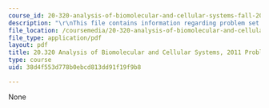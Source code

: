 ```yaml
---
course_id: 20-320-analysis-of-biomolecular-and-cellular-systems-fall-2012
description: "\r\nThis file contains information regarding problem set 1."
file_location: /coursemedia/20-320-analysis-of-biomolecular-and-cellular-systems-fall-2012/38d4f553d778b0ebcd813dd91f19f9b8_MIT20_320F12_2011_PS1.pdf
file_type: application/pdf
layout: pdf
title: 20.320 Analysis of Biomolecular and Cellular Systems, 2011 Problem Set 1
type: course
uid: 38d4f553d778b0ebcd813dd91f19f9b8

---
```

None